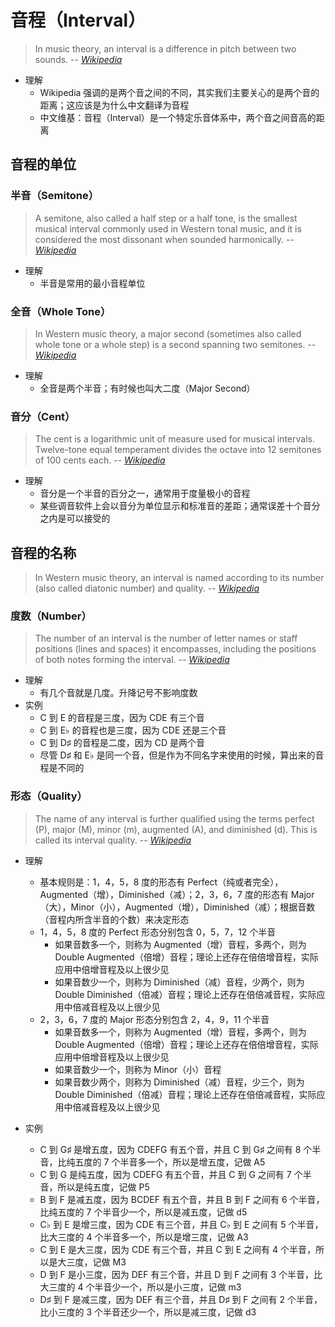 # 音程（Interval）

> In music theory, an interval is a difference in pitch between two sounds.
> -- <cite>[Wikipedia](<https://en.wikipedia.org/wiki/Interval_(music)>)</cite>

- 理解
  - Wikipedia 强调的是两个音之间的不同，其实我们主要关心的是两个音的距离；这应该是为什么中文翻译为音程
  - 中文维基：音程（Interval）是一个特定乐音体系中，两个音之间音高的距离

## 音程的单位

### 半音（Semitone）

> A semitone, also called a half step or a half tone, is the smallest musical interval commonly used in Western tonal music, and it is considered the most dissonant when sounded harmonically.
> -- <cite>[Wikipedia](https://en.wikipedia.org/wiki/Semitone)</cite>

- 理解
  - 半音是常用的最小音程单位

### 全音（Whole Tone）

> In Western music theory, a major second (sometimes also called whole tone or a whole step) is a second spanning two semitones.
> -- <cite>[Wikipedia](https://en.wikipedia.org/wiki/Major_second)</cite>

- 理解
  - 全音是两个半音；有时候也叫大二度（Major Second）

### 音分（Cent）

> The cent is a logarithmic unit of measure used for musical intervals. Twelve-tone equal temperament divides the octave into 12 semitones of 100 cents each.
> -- <cite>[Wikipedia](<https://en.wikipedia.org/wiki/Cent_(music)>)</cite>

- 理解
  - 音分是一个半音的百分之一，通常用于度量极小的音程
  - 某些调音软件上会以音分为单位显示和标准音的差距；通常误差十个音分之内是可以接受的

## 音程的名称

> In Western music theory, an interval is named according to its number (also called diatonic number) and quality.
> -- <cite>[Wikipedia](<https://en.wikipedia.org/wiki/Interval_(music)#Interval_number_and_quality>)</cite>

### 度数（Number）

> The number of an interval is the number of letter names or staff positions (lines and spaces) it encompasses, including the positions of both notes forming the interval.
> -- <cite>[Wikipedia](<https://en.wikipedia.org/wiki/Interval_(music)#Number>)</cite>

- 理解
  - 有几个音就是几度。升降记号不影响度数
- 实例
  - C 到 E 的音程是三度，因为 CDE 有三个音
  - C 到 E♭ 的音程也是三度，因为 CDE 还是三个音
  - C 到 D♯ 的音程是二度，因为 CD 是两个音
  - 尽管 D♯ 和 E♭ 是同一个音，但是作为不同名字来使用的时候，算出来的音程是不同的

### 形态（Quality）

> The name of any interval is further qualified using the terms perfect (P), major (M), minor (m), augmented (A), and diminished (d). This is called its interval quality.
> -- <cite>[Wikipedia](<https://en.wikipedia.org/wiki/Interval_(music)#Quality>)</cite>

- 理解

  - 基本规则是：1，4，5，8 度的形态有 Perfect（纯或者完全），Augmented（增），Diminished（减）；2，3，6，7 度的形态有 Major（大），Minor（小），Augmented（增），Diminished（减）；根据音数（音程内所含半音的个数）来决定形态
  - 1，4，5，8 度的 Perfect 形态分别包含 0，5，7，12 个半音
    - 如果音数多一个，则称为 Augmented（增）音程，多两个，则为 Double Augmented（倍增）音程；理论上还存在倍倍增音程，实际应用中倍增音程及以上很少见
    - 如果音数少一个，则称为 Diminished（减）音程，少两个，则为 Double Diminished（倍减）音程；理论上还存在倍倍减音程，实际应用中倍减音程及以上很少见
  - 2，3，6，7 度的 Major 形态分别包含 2，4，9，11 个半音
    - 如果音数多一个，则称为 Augmented（增）音程，多两个，则为 Double Augmented（倍增）音程；理论上还存在倍倍增音程，实际应用中倍增音程及以上很少见
    - 如果音数少一个，则称为 Minor（小）音程
    - 如果音数少两个，则称为 Diminished（减）音程，少三个，则为 Double Diminished（倍减）音程；理论上还存在倍倍减音程，实际应用中倍减音程及以上很少见

- 实例

  - C 到 G♯ 是增五度，因为 CDEFG 有五个音，并且 C 到 G♯ 之间有 8 个半音，比纯五度的 7 个半音多一个，所以是增五度，记做 A5
  - C 到 G 是纯五度，因为 CDEFG 有五个音，并且 C 到 G 之间有 7 个半音，所以是纯五度，记做 P5
  - B 到 F 是减五度，因为 BCDEF 有五个音，并且 B 到 F 之间有 6 个半音，比纯五度的 7 个半音少一个，所以是减五度，记做 d5
  - C♭ 到 E 是增三度，因为 CDE 有三个音，并且 C♭ 到 E 之间有 5 个半音，比大三度的 4 个半音多一个，所以是增三度，记做 A3
  - C 到 E 是大三度，因为 CDE 有三个音，并且 C 到 E 之间有 4 个半音，所以是大三度，记做 M3
  - D 到 F 是小三度，因为 DEF 有三个音，并且 D 到 F 之间有 3 个半音，比大三度的 4 个半音少一个，所以是小三度，记做 m3
  - D♯ 到 F 是减三度，因为 DEF 有三个音，并且 D♯ 到 F 之间有 2 个半音，比小三度的 3 个半音还少一个，所以是减三度，记做 d3
